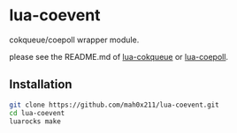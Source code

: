 # lua-coevent

cokqueue/coepoll wrapper module.

please see the README.md of [lua-cokqueue](https://github.com/mah0x211/lua-cokqueue) or [lua-coepoll](https://github.com/mah0x211/lua-coepoll).

## Installation

```sh
git clone https://github.com/mah0x211/lua-coevent.git
cd lua-coevent
luarocks make
```  
